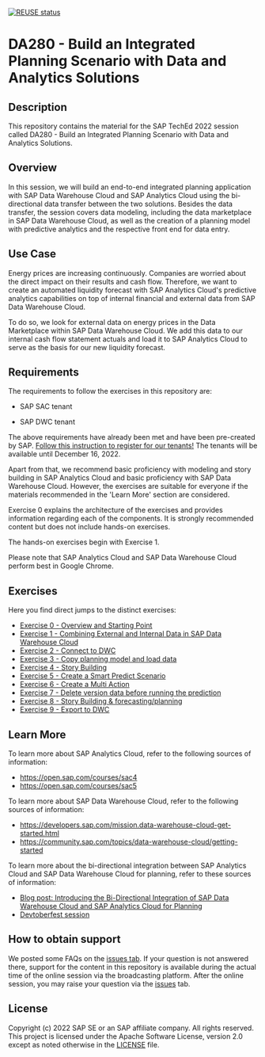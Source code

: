 [![REUSE status](https://api.reuse.software/badge/github.com/SAP-samples/teched2022-DA280)](https://api.reuse.software/info/github.com/SAP-samples/teched2022-DA280)

# DA280 - Build an Integrated Planning Scenario with Data and Analytics Solutions

## Description

This repository contains the material for the SAP TechEd 2022 session called DA280 - Build an Integrated Planning Scenario with Data and Analytics Solutions.  

## Overview

In this session, we will build an end-to-end integrated planning application with SAP Data Warehouse Cloud and SAP Analytics Cloud using the bi-directional data transfer between the two solutions. Besides the data transfer, the session covers data modeling, including the data marketplace in SAP Data Warehouse Cloud, as well as the creation of a planning model with predictive analytics and the respective front end for data entry.


## Use Case
Energy prices are increasing continuously. Companies are worried about the direct impact on their results and cash flow. Therefore, we want to create an automated liquidity forecast with SAP Analytics Cloud's predictive analytics capabilities on top of internal financial and external data from SAP Data Warehouse Cloud. 

To do so, we look for external data on energy prices in the Data Marketplace within SAP Data Warehouse Cloud. We add this data to our internal cash flow statement actuals and load it to SAP Analytics Cloud to serve as the basis for our new liquidity forecast.


## Requirements

The requirements to follow the exercises in this repository are:

- SAP SAC tenant

- SAP DWC tenant

The above requirements have already been met and have been pre-created by SAP. [Follow this instruction to register for our tenants!](exercises/00_Register) The tenants will be available until December 16, 2022.

Apart from that, we recommend basic proficiency with modeling and story building in SAP Analytics Cloud and basic proficiency with SAP Data Warehouse Cloud. However, the exercises are suitable for everyone if the materials recommended in the 'Learn More' section are considered.

Exercise 0 explains the architecture of the exercises and provides information regarding each of the components. It is strongly recommended content but does not include hands-on exercises.

The hands-on exercises begin with Exercise 1.

Please note that SAP Analytics Cloud and SAP Data Warehouse Cloud perform best in Google Chrome. 

## Exercises

Here you find direct jumps to the distinct exercises:

- [Exercise 0 - Overview and Starting Point](exercises/0_Overview_And_Starting_Point/)
- [Exercise 1 - Combining External and Internal Data in SAP Data Warehouse Cloud](exercises/1_DataMarketplace/)
- [Exercise 2 - Connect to DWC](exercises/2_Connect_to_DWC/)
- [Exercise 3 - Copy planning model and load data](exercises/3_Copy_Model_and_Import_Data/)
- [Exercise 4 - Story Building](exercises/4_Story_Building/)
- [Exercise 5 - Create a Smart Predict Scenario](exercises/5_Create_A_Smart_Predict_Scenario/)
- [Exercise 6 - Create a Multi Action](exercises/6_Create_A_Multi_Action/)
- [Exercise 7 - Delete version data before running the prediction](exercises/7_Delete_Version_Data/)
- [Exercise 8 - Story Building & forecasting/planning](exercises/8_Story_Building_Forecasting_Planning/)
- [Exercise 9 - Export to DWC](exercises/9_Export_to_DWC/)

## Learn More
To learn more about SAP Analytics Cloud, refer to the following sources of information:
- https://open.sap.com/courses/sac4
- 	https://open.sap.com/courses/sac5 

To learn more about SAP Data Warehouse Cloud, refer to the following sources of information:
- https://developers.sap.com/mission.data-warehouse-cloud-get-started.html 
- https://community.sap.com/topics/data-warehouse-cloud/getting-started

To learn more about the bi-directional integration between SAP Analytics Cloud and SAP Data Warehouse Cloud for planning, refer to these sources of information:
- [Blog post: Introducing the Bi-Directional Integration of SAP Data Warehouse Cloud and SAP Analytics Cloud for Planning](https://blogs.sap.com/2022/06/21/introducing-the-bi-directional-integration-of-sap-data-warehouse-cloud-and-sap-analytics-cloud-for-planning/?preview_id=1561485)
- [Devtoberfest session](https://groups.community.sap.com/t5/devtoberfest/bi-directional-integration-between-sap-data-warehouse-cloud-and/ec-p/9392#M52)

## How to obtain support

We posted some FAQs on the [issues tab](https://github.com/SAP-samples/teched2022-DA280/issues). If your question is not answered there, support for the content in this repository is available during the actual time of the online session via the broadcasting platform. After the online session, you may raise your question via the [issues](../../issues) tab. 

## License
Copyright (c) 2022 SAP SE or an SAP affiliate company. All rights reserved. This project is licensed under the Apache Software License, version 2.0 except as noted otherwise in the [LICENSE](LICENSES/Apache-2.0.txt) file.
